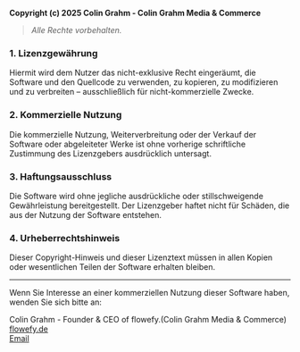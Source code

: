 **Copyright (c) 2025 Colin Grahm - Colin Grahm Media & Commerce**

> *Alle Rechte vorbehalten.*

### 1. Lizenzgewährung

Hiermit wird dem Nutzer das nicht-exklusive Recht eingeräumt, die Software und den Quellcode zu verwenden, zu kopieren, zu modifizieren und zu verbreiten – ausschließlich für nicht-kommerzielle Zwecke.

### 2. Kommerzielle Nutzung

Die kommerzielle Nutzung, Weiterverbreitung oder der Verkauf der Software oder abgeleiteter Werke ist ohne vorherige schriftliche Zustimmung des Lizenzgebers ausdrücklich untersagt.

### 3. Haftungsausschluss

Die Software wird ohne jegliche ausdrückliche oder stillschweigende Gewährleistung bereitgestellt. Der Lizenzgeber haftet nicht für Schäden, die aus der Nutzung der Software entstehen.

### 4. Urheberrechtshinweis

Dieser Copyright-Hinweis und dieser Lizenztext müssen in allen Kopien oder wesentlichen Teilen der Software erhalten bleiben.

---

Wenn Sie Interesse an einer kommerziellen Nutzung dieser Software haben, wenden Sie sich bitte an:

Colin Grahm - Founder & CEO of flowefy.(Colin Grahm Media & Commerce)
[flowefy.de](https://www.flowefy.de)  
[Email](mailto:colingrahmmedia@gmail.com)

